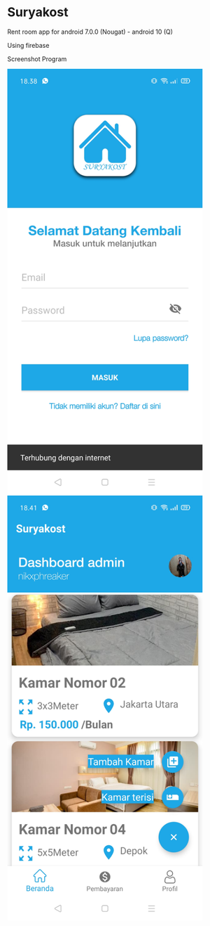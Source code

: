 # Suryakost
Rent room app for android 7.0.0 (Nougat) - android 10 (Q)

Using firebase

Screenshot Program

<img src="https://github.com/nikophreaker/Suryakost/blob/master/ss/Screenshot_2020-06-23-18-38-58-91_02304bb36eb534680f70a6bfaf18aacb.jpg" width="446">

<img src="https://github.com/nikophreaker/Suryakost/blob/master/ss/Screenshot_2020-06-23-18-41-52-13_02304bb36eb534680f70a6bfaf18aacb.jpg" width="446">

